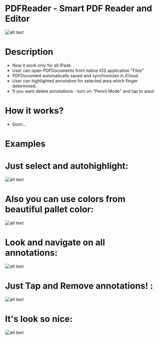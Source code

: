 # PDFReader - Smart PDF Reader and Editor

![alt text](https://preview.ibb.co/mVtVv8/desk.png)

# Description

- Now it work only for all IPads.
- User can open PDFDocuments from native iOS application "Files"
- PDFDocument automatically saved and synchronizes in ICloud.
- User can highlighted annotation for selected area which finger determined.
- If you want delete annotations - turn on "Pencil Mode" and tap to area!

# How it works?

- Soon...

# Examples

# Just select and autohighlight:

![alt text](https://thumbs.gfycat.com/ThriftyInfiniteKob-size_restricted.gif)


# Also you can use colors from beautiful pallet color:

![alt text](https://thumbs.gfycat.com/WarlikeAntiqueHoatzin-size_restricted.gif)


# Look and navigate on all annotations:

![alt text](https://thumbs.gfycat.com/QuerulousAdolescentAnchovy-size_restricted.gif)

# Just Tap and Remove annotations! :

![alt text](https://thumbs.gfycat.com/HairyPotableHusky-size_restricted.gif)


# It's look so nice:

![alt text](https://image.ibb.co/fOZqv8/onDevice.png)
 

